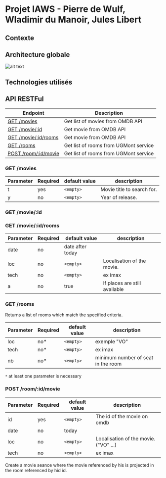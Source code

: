 # Projet IAWS - Pierre de Wulf, Wladimir du Manoir, Jules Libert
## Contexte
## Architecture globale

![alt text](https://github.com/DCLL-MDL/IAWS-JlibPdewWdum-ProjetWS/blob/master/iaws.png)

## Technologies utilisés
## API RESTFul
| Endpoint | Description | 
| ---- | ----------------- | 
| [GET /movies](#get-movies) | Get list of movies from OMDB API |
| [GET /movie/:id](#get-movieid) | Get movie from OMDB API | 
| [GET /movie/:id/rooms](#get-movieidrooms) | Get movie from OMDB API | 
| [GET /rooms](#get-rooms) | Get list of rooms from UGMont service | 
| [POST /room/:id/movie](#post-roomidmovie) | Get list of rooms from UGMont service | 

### GET /movies


| Parameter | Required | default value | description |
| --------- | -------- | ------------- | ----------- |
| t         | yes      | ``<empty>``   | Movie title to search for.|
| y         | no       | ``<empty>``   | Year of release. |


### GET /movie/:id

### GET /movie/:id/rooms

| Parameter | Required | default value | description                      |
| --------- | -------- | ------------- | ----------                       |
| date      | no       | date after today  |                              |
| loc       | no       | ``<empty>``   | Localisation of the movie.       |
| tech      | no       | ``<empty>``   | ex imax                          |
| a         | no       |  true         | If places are still available    |

### GET /rooms

 Returns a list of rooms which match the specified criteria.

| Parameter | Required | default value | description                      |
| --------- | -------- | ------------- | ----------                       |
| loc       | no*      | ``<empty>``   | exemple "VO"                     |
| tech      | no*      | ``<empty>``   | ex imax                          |
| nb        | no*      | ``<empty>``   | minimum number of seat in the room |

``*`` at least one parameter is necessary


### POST /room/:id/movie
| Parameter | Required | default value | description |
| --------- | -------- | ------------- | ----------  |
| id        | yes      | ``<empty>``   | The id of the movie on omdb |
| date      | no       | today         |             |
| loc       | no       | ``<empty>``   | Localisation of the movie. ("VO" ...)|
| tech      | no       | ``<empty>``   | ex imax     |

Create a movie seance where the movie referenced by his is projected in the room referenced by hid id.
